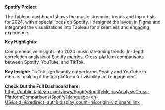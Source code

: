**Spotify Project**

The Tableau dashboard shows the music streaming trends and top artists for 2024, with a special focus on Spotify. I designed the layout in Figma and integrated the visualizations into Tableau for a seamless and engaging experience.

**Key Highlights:**

Comprehensive insights into 2024 music streaming trends.
In-depth correlation analysis of Spotify metrics.
Cross-platform comparisons between Spotify, YouTube, and TikTok.

**Key Insight:** TikTok significantly outperforms Spotify and YouTube in metrics, making it the top platform for visibility and engagement.

**Check Out the Full Dashboard here:** https://public.tableau.com/views/SpotifySpotifyMetricsAnalysisCross-PlatformComparisons/Spotify?:language=en-US&:sid=&:redirect=auth&:display_count=n&:origin=viz_share_link
